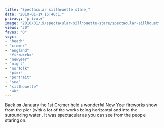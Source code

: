 ```yaml
---
title: "Spectacular sillhouette stare,"
date: "2010-01-19 16:40:17"
privacy: "private"
image: "2010/01/19/spectacular-sillhouette-stare/spectacular-sillhouette-stare.jpg"
views: "30"
faves: "0"
tags:
- "beach"
- "cromer"
- "england"
- "fireworks"
- "newyear"
- "night"
- "norfolk"
- "pier"
- "portrait"
- "sea"
- "sillhouette"
- "uk"
---
```

Back on January the 1st Cromer held a wonderful New Year fireworks show from the pier (with a lot of the works being horizontal and into the surounding water).  It was spectacular as you can see from the people staring on.<a href="http://www.phillprice.com/2010/01/20/spectacular-sillhouette-stare" rel="nofollow"></a>
